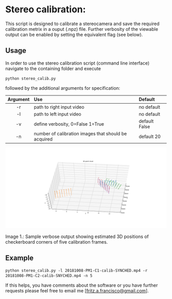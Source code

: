 # Stereo calibration:

This script is designed to calibrate a stereocamera and save the 
required calibration metrix in a ouput (.npz) file. Further verbosity of 
the viewable output can be enabled by setting the equivalent flag (see 
below).

## Usage

In order to use the stereo calibration script (command line interface) 
navigate to the 
containing folder and execute
```
python stereo_calib.py
```
followed by the additional arguments for specification:

|Argument       | Use           |Default |
|:-------------: |:-------------| :-----|
|-r|path to right input video|no default|
|-l|path to left input video|no default|
|-v|define verbosity, 0=False 1=True|default False|
|-n|number of calibration images that should be acquired|default 20|

<img 
src="https://github.com/EduSampaio/OctoFishProject/blob/master/checkerboard_positions.png" 
width="800">

Image 1.: Sample verbose output showing estimated 3D positions of 
checkerboard corners of five calibration frames.

## Example

```
python stereo_calib.py -l 20181008-PM1-C1-calib-SYNCHED.mp4 -r 20181008-PM1-C2-calib-SNYCHED.mp4 -n 5
```

If this helps, you have comments about the software or you have further 
requests please feel free to email me [fritz.a.francisco@gmail.com].
